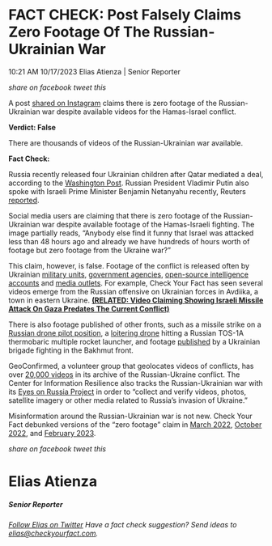 FACT CHECK: Post Falsely Claims Zero Footage Of The Russian-Ukrainian War
=========================================================================

10:21 AM 10/17/2023 Elias Atienza | Senior Reporter

_share on facebook_ _tweet this_

 

A post [shared on Instagram](https://www.instagram.com/p/CyL8JeyOMdS/) claims there is zero footage of the Russian-Ukrainian war despite available videos for the Hamas-Israel conflict.

 

**Verdict: False**

There are thousands of videos of the Russian-Ukrainian war available.

**Fact Check:**

 

Russia recently released four Ukrainian children after Qatar mediated a deal, according to the [Washington Post](https://www.washingtonpost.com/world/2023/10/16/ukraine-children-released-russia-qatar/). Russian President Vladimir Putin also spoke with Israeli Prime Minister Benjamin Netanyahu recently, Reuters [reported](https://www.reuters.com/world/middle-east/putin-speaking-iran-israel-palestinians-syria-egypt-kremlin-2023-10-16/).

Social media users are claiming that there is zero footage of the Russian-Ukrainian war despite available footage of the Hamas-Israeli fighting. The image partially reads, “Anybody else find it funny that Israel was attacked less than 48 hours ago and already we have hundreds of hours worth of footage but zero footage from the Ukraine war?”

This claim, however, is false. Footage of the conflict is released often by Ukrainian [military units](https://twitter.com/SOF_UKR/status/1712106496509477194), [government agencies](https://twitter.com/DefenceU/status/1713920163815252170), [open-source intelligence accounts](https://twitter.com/UAWeapons/status/1712408442026004549) and [media outlets](https://www.cnn.com/videos/world/2023/06/29/ex-us-marine-fighting-ukraine-bodycam-footage-garrison-foster-ebof-vpx.cnn). For example, Check Your Fact has seen several videos emerge from the Russian offensive on Ukrainian forces in Avdiika, a town in eastern Ukraine. **[(RELATED: Video Claiming Showing Israeli Missile Attack On Gaza Predates The Current Conflict)](https://checkyourfact.com/2023/10/12/fact-check-israeli-missile-gaza-beirut-explosion/)**

 

There is also footage published of other fronts, such as a missile strike on a [Russian drone pilot position](https://twitter.com/RALee85/status/1713778824087851372), a [loitering drone](https://twitter.com/UAWeapons/status/1712833240283627642) hitting a Russian TOS-1A thermobaric multiple rocket launcher, and footage [published](https://twitter.com/wartranslated/status/1710966627796160605) by a Ukrainian brigade fighting in the Bakhmut front.

GeoConfirmed, a volunteer group that geolocates videos of conflicts, has over [20,000 videos](https://geoconfirmed.org/ukraine) in its archive of the Russian-Ukraine conflict. The Center for Information Resilience also tracks the Russian-Ukrainian war with its [Eyes on Russia Project](https://eyesonrussia.org/about) in order to “collect and verify videos, photos, satellite imagery or other media related to Russia’s invasion of Ukraine.”

Misinformation around the Russian-Ukrainian war is not new. Check Your Fact debunked versions of the “zero footage” claim in [March 2022](https://checkyourfact.com/2022/03/15/fact-check-no-raw-footage-ukraine/), [October 2022](https://checkyourfact.com/2022/10/31/fact-check-ukraine-war-staged-video/), and [February 2023](https://checkyourfact.com/2023/02/01/fact-check-zero-footage-ukrainian-conflict/).

_share on facebook_ _tweet this_

Elias Atienza
=============

##### Senior Reporter

_[Follow Elias on Twitter](https://twitter.com/AtienzaElias)_ _Have a fact check suggestion? Send ideas to [elias@checkyourfact.com](elias@checkyourfact.com)._
